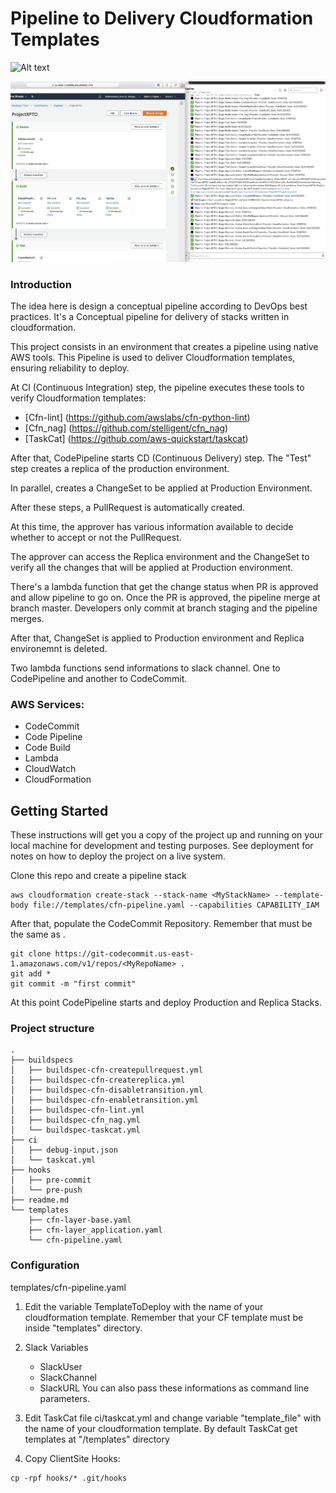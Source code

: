 # Pipeline to Delivery Cloudformation Templates

![Alt text](img/img01.png?raw=true "Pipeline")


![Alt text](img/img02.png?raw=true "CodePipeline")


### Introduction

The idea here is design a conceptual pipeline according to DevOps best practices. It's a Conceptual pipeline for delivery of stacks written in cloudformation.


This project consists in an environment that creates a pipeline using native AWS tools. This Pipeline is used to deliver Cloudformation templates, ensuring reliability to deploy.


At CI (Continuous Integration) step, the pipeline executes these tools to verify Cloudformation templates:
* [Cfn-lint] (https://github.com/awslabs/cfn-python-lint)
* [Cfn_nag] (https://github.com/stelligent/cfn_nag)
* [TaskCat] (https://github.com/aws-quickstart/taskcat)


After that, CodePipeline starts CD (Continuous Delivery) step. The "Test" step creates a replica of the production environment.

In parallel, creates a ChangeSet to be applied at Production Environment. 

After these steps, a PullRequest is automatically created. 

At this time, the approver has various information available to decide whether to accept or not the PullRequest.

The approver can access the Replica environment and the ChangeSet to verify all the changes that will be applied at Production environment.

There's a lambda function that get the change status when PR is approved and allow pipeline to go on.
Once the PR is approved, the pipeline merge at branch master. Developers only commit at branch staging and the pipeline merges. 

After that, ChangeSet is applied to Production environment and Replica environemnt is deleted. 

Two lambda functions send informations to slack channel. One to CodePipeline and another to CodeCommit.


### AWS Services:

* CodeCommit
* Code Pipeline
* Code Build
* Lambda
* CloudWatch
* CloudFormation


## Getting Started

These instructions will get you a copy of the project up and running on your local machine for development and testing purposes. See deployment for notes on how to deploy the project on a live system.

Clone this repo and create a pipeline stack

```
aws cloudformation create-stack --stack-name <MyStackName> --template-body file://templates/cfn-pipeline.yaml --capabilities CAPABILITY_IAM 
```


After that, populate the CodeCommit Repository. Remember that <MyRepoName> must be the same as <MyStackName>.

```
git clone https://git-codecommit.us-east-1.amazonaws.com/v1/repos/<MyRepoName> .
git add *
git commit -m "first commit" 
```

At this point CodePipeline starts and deploy Production and Replica Stacks.


### Project structure
```
.
├── buildspecs
│   ├── buildspec-cfn-createpullrequest.yml
│   ├── buildspec-cfn-createreplica.yml
│   ├── buildspec-cfn-disabletransition.yml
│   ├── buildspec-cfn-enabletransition.yml
│   ├── buildspec-cfn-lint.yml
│   ├── buildspec-cfn_nag.yml
│   └── buildspec-taskcat.yml
├── ci
│   ├── debug-input.json
│   └── taskcat.yml
├── hooks
│   ├── pre-commit
│   └── pre-push
├── readme.md
└── templates
    ├── cfn-layer-base.yaml
    ├── cfn-layer_application.yaml
    └── cfn-pipeline.yaml
 ```   
    

### Configuration

templates/cfn-pipeline.yaml

1. Edit the variable TemplateToDeploy with the name of your cloudformation template. Remember that your CF template must be inside "templates" directory.


2. Slack Variables
   * SlackUser
   * SlackChannel
   * SlackURL
You can also pass these informations as command line parameters.


3. Edit TaskCat file ci/taskcat.yml and change variable "template_file" with the name of your cloudformation template.
By default TaskCat get templates at "/templates" directory


4. Copy ClientSite Hooks:
 ```   
cp -rpf hooks/* .git/hooks 
 ```   

